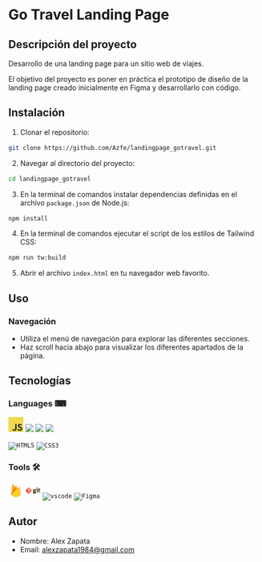 # Go Travel Landing Page

## Descripción del proyecto
Desarrollo de una landing page para un sitio web de viajes.

El objetivo del proyecto es poner en práctica el prototipo de diseño de la landing page creado inicialmente en Figma y desarrollarlo con código.

## Instalación 
1. Clonar el repositorio: 
```bash 
git clone https://github.com/Azfe/landingpage_gotravel.git
```

2. Navegar al directorio del proyecto:
```bash
cd landingpage_gotravel
```
3. En la terminal de comandos instalar dependencias definidas en el archivo `package.json` de Node.js:
```bash
npm install
```
4. En la terminal de comandos ejecutar el script de los estilos de Tailwind CSS:
```bash
npm run tw:build
```
5. Abrir el archivo `index.html` en tu navegador web favorito.

## Uso
### Navegación
- Utiliza el menú de navegación para explorar las diferentes secciones.
- Haz scroll hacia abajo para visualizar los diferentes apartados de la página.

## Tecnologías
### Languages ⌨
<code><img height="30" src="https://raw.githubusercontent.com/github/explore/80688e429a7d4ef2fca1e82350fe8e3517d3494d/topics/javascript/javascript.png"></code>
<code><img height="30" src="https://img.icons8.com/?size=160&id=Xf1sHBmY73hA&format=png"></code>
<code><img height="30" src="https://banner2.cleanpng.com/20180718/cbh/4924da87f795e6a7242d3f32fcd4b413.webp"></code>
<code><img height="30" src="https://adware-technologies.s3.amazonaws.com/uploads/technology/thumbnail/31/tailwind.png"></code>

<code><img src="https://upload.wikimedia.org/wikipedia/commons/thumb/6/61/HTML5_logo_and_wordmark.svg/768px-HTML5_logo_and_wordmark.svg.png" alt="HTML5" width="30"></code>
<code><img src="https://cdn-icons-png.flaticon.com/512/919/919826.png" alt="CSS3" width="30"></code>

### Tools 🛠️
<code><img height="30" src="https://raw.githubusercontent.com/github/explore/80688e429a7d4ef2fca1e82350fe8e3517d3494d/topics/firebase/firebase.png"></code>
<code><img height="30" src="https://raw.githubusercontent.com/github/explore/80688e429a7d4ef2fca1e82350fe8e3517d3494d/topics/git/git.png"></code>
<code><img height="30" src="https://upload.wikimedia.org/wikipedia/commons/thumb/2/2d/Visual_Studio_Code_1.18_icon.svg/1200px-Visual_Studio_Code_1.18_icon.svg.png" alt="vscode"></code>
<code><img height="30" src="https://static-00.iconduck.com/assets.00/apps-figma-icon-1024x1024-cb4t8vyj.png" alt="Figma"></code>

## Autor
- Nombre: Alex Zapata
- Email: alexzapata1984@gmail.com
